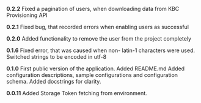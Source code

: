 **0.2.2**
Fixed a pagination of users, when downloading data from KBC Provisioning API

**0.2.1**
Fixed bug, that recorded errors when enabling users as successful

**0.2.0**
Added functionality to remove the user from the project completely

**0.1.6**
Fixed error, that was caused when non- latin-1 characters were used.
Switched strings to be encoded in utf-8

**0.1.0**
First public version of the application.
Added README.md
Added configuration descriptions, sample configurations and configuration schema.
Added docstrings for clarity.

**0.0.11**
Added Storage Token fetching from environment.